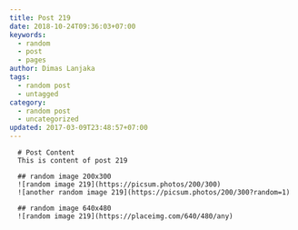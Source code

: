 ```yaml
---
title: Post 219
date: 2018-10-24T09:36:03+07:00
keywords:
  - random
  - post
  - pages
author: Dimas Lanjaka
tags:
  - random post
  - untagged
category:
  - random post
  - uncategorized
updated: 2017-03-09T23:48:57+07:00
---
```


      # Post Content
      This is content of post 219

      ## random image 200x300
      ![random image 219](https://picsum.photos/200/300)
      ![another random image 219](https://picsum.photos/200/300?random=1)

      ## random image 640x480
      ![random image 219](https://placeimg.com/640/480/any)
      